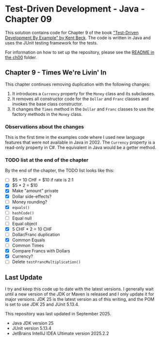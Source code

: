 # Test-Driven Development - Java - Chapter 09

This solution contains code for Chapter 9 of the book ["Test-Driven Development By Example" by 
Kent Beck](https://a.co/d/1sr05eT). The code is written in Java and uses the JUnit testing framework for the tests. 

For information on how to set up the repository, please see the [README in the ch00](../ch00/README.md) folder.

## Chapter 9 - Times We're Livin' In
This chapter continues removing duplication with the following changes:
1. It introduces a `Currency` property for the `Money` class and its subclasses.
2. It removes all constructor code for the `Dollar` and `Franc` classes and invokes the base class constructor.
3. It changes the `Times` method in the `Dollar` and `Franc` classes to use the factory methods in the `Money` class.

### Observations about the changes
This is the first time in the examples code where I used new language features that were not available in Java in 2002.
The `Currency` property is a read-only property in C#. The equivalent in Java would be a getter method.

### TODO list at the end of the chapter
By the end of the chapter, the TODO list looks like this:
- [ ] \$5 + 10 CHF = $10 if rate is 2:1
- [x] \$5 * 2 = $10
- [x] Make "amount" private
- [x] Dollar side-effects?
- [ ] Money rounding?
- [x] `equals()`
- [ ] `hashCode()`
- [ ] Equal null
- [ ] Equal object
- [x] 5 CHF * 2 = 10 CHF
- [ ] Dollar/Franc duplication
- [x] Common Equals
- [ ] Common Times
- [x] Compare Francs with Dollars
- [X] Currency?
- [ ] Delete `testFrancMultiplication()`

## Last Update
I try and keep this code up to date with the latest versions. I generally wait until a new version of the JDK or Maven is 
released and I only update it for major versions. JDK 25 is the latest version as of this writing, and the POM is set to
use JDK 25 and JUnit 5.13.4.

This repository was last updated in September 2025.
- Java JDK version 25
- JUnit version 5.13.4
- JetBrains IntelliJ IDEA Ultimate version 2025.2.2